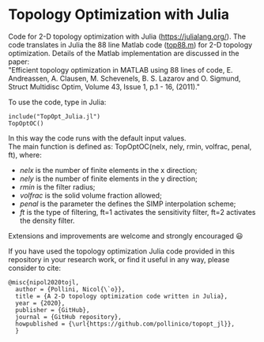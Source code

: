 # Topology Optimization with Julia

Code for 2-D topology optimization with Julia (https://julialang.org/).
The code translates in Julia the 88 line Matlab code (<a href="https://www.topopt.mek.dtu.dk/Apps-and-software/Efficient-topology-optimization-in-MATLAB">top88.m</a>) for 2-D topology optimization.
Details of the Matlab implementation are discussed in the paper:  
"Efficient topology optimization in MATLAB using 88 lines of code, E. Andreassen, A. Clausen, M. Schevenels, B. S. Lazarov and O. Sigmund, Struct Multidisc Optim, Volume 43, Issue 1, p.1 - 16, (2011)."  


To use the code, type in Julia:
```
include("TopOpt_Julia.jl")
TopOptOC()
```   
In this way the code runs with the default input values.  
The main function is defined as: TopOptOC(nelx, nely, rmin, volfrac, penal, ft), where:
<ul>
  <li><i>nelx</i> is the number of finite elements in the x direction;</li> 
  <li><i>nely</i> is the number of finite elements in the y direction;</li> 
  <li><i>rmin</i> is the filter radius;</li>
  <li><i>volfrac</i> is the solid volume fraction allowed;</li> 
  <li><i>penal</i> is the parameter the defines the SIMP interpolation scheme;</li>
  <li><i>ft</i> is the type of filtering, ft=1 activates the sensitivity filter, ft=2 activates the density filter.</li> 
</ul>


 Extensions and improvements are welcome and strongly encouraged :smiley:   
  
  
If you have used the topology optimization Julia code provided in this repository in your research work, or find it useful in any way, please consider to cite:
```
@misc{nipol2020tojl,
  author = {Pollini, Nicol{\`o}},
  title = {A 2-D topology optimization code written in Julia},
  year = {2020},
  publisher = {GitHub},
  journal = {GitHub repository},
  howpublished = {\url{https://github.com/pollinico/topopt_jl}},
  }
  ```
